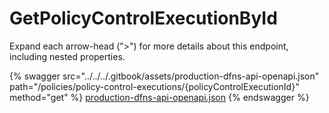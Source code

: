 # GetPolicyControlExecutionById

Expand each arrow-head (">") for more details about this endpoint, including nested properties.

{% swagger src="../../../.gitbook/assets/production-dfns-api-openapi.json" path="/policies/policy-control-executions/{policyControlExecutionId}" method="get" %}
[production-dfns-api-openapi.json](../../../.gitbook/assets/production-dfns-api-openapi.json)
{% endswagger %}
